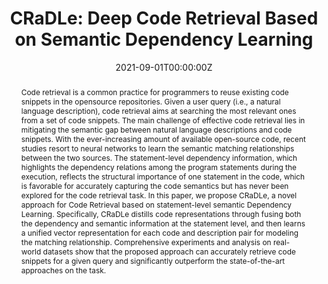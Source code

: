 ---
title: "CRaDLe: Deep Code Retrieval Based on Semantic Dependency Learning"
authors:
  - admin
  - Zongjie Li
  - Cuiyun Gao
  - Chaozheng Wang
  - Hongyu Zhang
  - Zenglin Xu
  - Michael R. Lyu
# author_notes:
# - "Equal contribution"
# - "Equal contribution"
date: "2021-09-01T00:00:00Z"
doi: ""

# Schedule page publish date (NOT publication's date).
publishDate: "2021-09-01T00:00:00Z"

# Publication type.
# Accepts a single type but formatted as a YAML list (for Hugo requirements).
# Enter a publication type from the CSL standard.
publication_types: ["article-journal"]

# Publication name and optional abbreviated publication name.
publication: "Neural Networks"
publication_short: "NN"

abstract: Code retrieval is a common practice for programmers to reuse existing code snippets in the opensource repositories. Given a user query (i.e., a natural language description), code retrieval aims at searching the most relevant ones from a set of code snippets. The main challenge of effective code retrieval lies in mitigating the semantic gap between natural language descriptions and code snippets. With the ever-increasing amount of available open-source code, recent studies resort to neural networks to learn the semantic matching relationships between the two sources. The statement-level dependency information, which highlights the dependency relations among the program statements during the execution, reflects the structural importance of one statement in the code, which is favorable for accurately capturing the code semantics but has never been explored for the code retrieval task. In this paper, we propose CRaDLe, a novel approach for Code Retrieval based on statement-level semantic Dependency Learning. Specifically, CRaDLe distills code representations through fusing both the dependency and semantic information at the statement level, and then learns a unified vector representation for each code and description pair for modeling the matching relationship. Comprehensive experiments and analysis on real-world datasets show that the proposed approach can accurately retrieve code snippets for a given query and significantly outperform the state-of-the-art approaches on the task.

# Summary. An optional shortened abstract.
# summary: Lorem ipsum dolor sit amet, consectetur adipiscing elit. Duis posuere tellus ac convallis placerat. Proin tincidunt magna sed ex sollicitudin condimentum.

tags:
  - Artificial Intelligence
  - Software Engineering
  - Information Retrieval
featured: true

# links:
# - name: ""
#   url: ""
url_pdf: 'https://arxiv.org/pdf/2012.01028'
url_code: 'https://github.com/wcgu1993/CRaDLe'
url_dataset: ''
url_poster: ''
url_project: ''
url_slides: ''
url_source: ''
url_video: ''

# Featured image
# To use, add an image named `featured.jpg/png` to your page's folder. 
image:
  caption: ''
  focal_point: ""
  preview_only: false

# Associated Projects (optional).
#   Associate this publication with one or more of your projects.
#   Simply enter your project's folder or file name without extension.
#   E.g. `internal-project` references `content/project/internal-project/index.md`.
#   Otherwise, set `projects: []`.
projects: []

# Slides (optional).
#   Associate this publication with Markdown slides.
#   Simply enter your slide deck's filename without extension.
#   E.g. `slides: "example"` references `content/slides/example/index.md`.
#   Otherwise, set `slides: ""`.
slides: ""
---